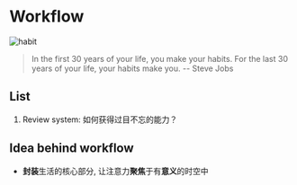 # Workflow
![habit](https://i.imgur.com/vTc9CKV.jpg)

> In the first 30 years of your life, you make your habits. For the last 30 years of your life, your habits make you. -- Steve Jobs

## List 

1. Review system: 如何获得过目不忘的能力？

## Idea behind workflow 

* **封装**生活的核心部分, 让注意力**聚焦**于有**意义**的时空中